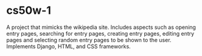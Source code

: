 # cs50w-1

A project that mimicks the wikipedia site. Includes aspects such as opening entry pages, searching for entry pages, creating entry pages, editing entry pages and
selecting random entry pages to be shown to the user. Implements Django, HTML, and CSS frameworks.

